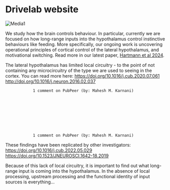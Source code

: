 # Drivelab website

![Media1](https://github.com/MaheshKarnani/Drivelab/blob/main/Media1.gif)

We study how the brain controls behaviour. In particular, currently we are focused on how long-range inputs into the hypothalamus control instinctive behaviours like feeding. More specifically, our ongoing work is uncovering operational principles of cortical control of the lateral hypothalamus, and motivational switching. Read more in our latest paper, [Hartmann et al 2024](https://doi.org/10.24072/pcjournal.416).

The lateral hypothalamus has limited local circuitry - to the point of not containing any microcircuitry of the type we are used to seeing in the cortex. You can read more here: https://doi.org/10.1016/j.cub.2020.07.061 http://doi.org/10.1016/j.neuron.2016.02.037

            
            

              
                1 comment on PubPeer (by: Mahesh M. Karnani)
              
            

          

            
            

              
                1 comment on PubPeer (by: Mahesh M. Karnani)
              
            

          

These findings have been replicated by other investigators: https://doi.org/10.1016/j.cub.2022.05.029 https://doi.org/10.1523/JNEUROSCI.1642-18.2019 

Because of this lack of local circuitry, it is important to find out what long-range input is coming into the hypothalamus. In the absence of local processing, upstream processing and the functional identity of input sources is everything...
